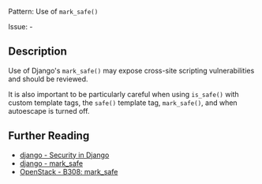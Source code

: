 Pattern: Use of `mark_safe()`

Issue: -

## Description

Use of Django's `mark_safe()` may expose cross-site scripting vulnerabilities and should be reviewed.

It is also important to be particularly careful when using `is_safe()` with custom template tags, the `safe()` template tag, `mark_safe()`, and when autoescape is turned off.

## Further Reading

* [django - Security in Django](https://docs.djangoproject.com/en/1.11/topics/security/)
* [django - mark_safe](https://docs.djangoproject.com/en/1.11/ref/utils/#django.utils.safestring.mark_safe)
* [OpenStack - B308: mark_safe](https://docs.openstack.org/developer/bandit/api/bandit.blacklists.html#b308-mark-safe)
